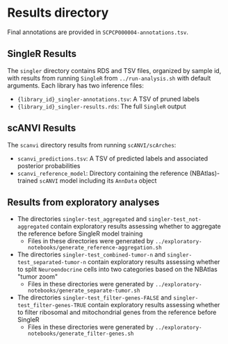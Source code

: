 # Results directory

Final annotations are provided in `SCPCP000004-annotations.tsv`.

## SingleR Results

The `singler` directory contains RDS and TSV files, organized by sample id, with results from running `SingleR` from `../run-analysis.sh` with default arguments.
Each library has two inference files:

* `{library_id}_singler-annotations.tsv`: A TSV of pruned labels
* `{library_id}_singler-results.rds`: The full `SingleR` output


## scANVI Results

The `scanvi` directory results from running `scANVI/scArches`:

* `scanvi_predictions.tsv`: A TSV of predicted labels and associated posterior probabilities
* `scanvi_reference_model`: Directory containing the reference (NBAtlas)-trained `scANVI` model including its `AnnData` object

## Results from exploratory analyses

* The directories `singler-test_aggregated` and `singler-test_not-aggregated` contain exploratory results assessing whether to aggregate the reference before SingleR model training
  * Files in these directories were generated by `../exploratory-notebooks/generate_reference-aggregation.sh`
* The directories `singler-test_combined-tumor-n` and `singler-test_separated-tumor-n` contain exploratory results assessing whether to split `Neuroendocrine` cells into two categories based on the NBAtlas "tumor zoom"
  * Files in these directories were generated by `../exploratory-notebooks/generate_separate-tumor.sh`
* The directories `singler-test_filter-genes-FALSE` and `singler-test_filter-genes-TRUE` contain exploratory results assessing whether to filter ribosomal and mitochondrial genes from the reference before SingleR
  * Files in these directories were generated by `../exploratory-notebooks/generate_filter-genes.sh`